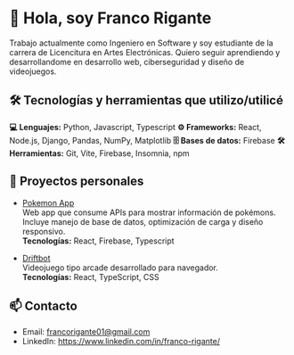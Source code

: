 # 👋 Hola, soy Franco Rigante

Trabajo actualmente como Ingeniero en Software y soy estudiante de la carrera de Licencitura en Artes Electrónicas. Quiero seguir aprendiendo y desarrollandome en desarrollo web, ciberseguridad y diseño de videojuegos.

## 🛠️ Tecnologías y herramientas que utilizo/utilicé
**💻 Lenguajes:** Python, Javascript, Typescript
**⚙️ Frameworks:** React, Node.js, Django, Pandas, NumPy, Matplotlib
**🗄️ Bases de datos:** Firebase
**🛠️ Herramientas:** Git, Vite, Firebase, Insomnia, npm

## 🚀 Proyectos personales
- [Pokemon App](https://github.com/FrancoRigante01/Pokemon-App)  
  Web app que consume APIs para mostrar información de pokémons. Incluye manejo de base de datos, optimización de carga y diseño responsivo.  
  **Tecnologías:** React, Firebase, Typescript 

- [Driftbot](https://github.com/FrancoRigante01/Driftbot)  
  Videojuego tipo arcade desarrollado para navegador.  
  **Tecnologías:** React, TypeScript, CSS

## 📫 Contacto
- Email: francorigante01@gmail.com
- LinkedIn: https://www.linkedin.com/in/franco-rigante/
